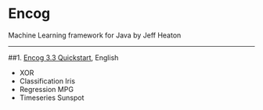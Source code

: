 # Encog
Machine Learning framework for Java by Jeff Heaton
<hr/>

##1. [Encog 3.3 Quickstart](http://goo.gl/cReTqE), English

* XOR
* Classification Iris
* Regression MPG
* Timeseries Sunspot

